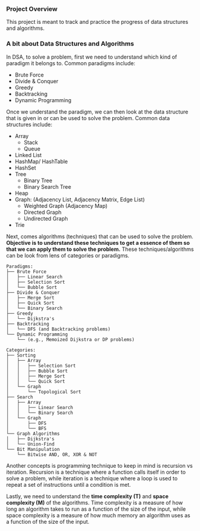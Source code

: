 ### Project Overview
This project is meant to track and practice the progress of data structures and algorithms. 

### A bit about Data Structures and Algorithms
In DSA, to solve a problem, first we need to understand which kind of paradigm it belongs to. Common paradigms include:

+ Brute Force
+ Divide & Conquer
+ Greedy
+ Backtracking
+ Dynamic Programming

Once we understand the paradigm, we can then look at the data structure that is given in or can be used to solve the problem. Common data structures include:

+ Array
    - Stack
    - Queue
+ Linked List
+ HashMap/ HashTable
+ HashSet
+ Tree
    - Binary Tree
    - Binary Search Tree
+ Heap
+ Graph: (Adjacency List, Adjacency Matrix, Edge List)
    - Weighted Graph (Adjacency Map)
    - Directed Graph
    - Undirected Graph
+ Trie

Next, comes algorithms (techniques) that can be used to solve the problem. **Objective is to understand these techniques to get a essence of them so that we can apply them to solve the problem.** 
These techniques/algorithms can be look from lens of categories or paradigms.
```
Paradigms:
├── Brute Force
│   ├── Linear Search
│   ├── Selection Sort
│   └── Bubble Sort
├── Divide & Conquer
│   ├── Merge Sort
│   ├── Quick Sort
│   └── Binary Search
├── Greedy
│   └── Dijkstra's
├── Backtracking
│   └── DFS (and Backtracking problems)
└── Dynamic Programming
    └── (e.g., Memoized Dijkstra or DP problems)

Categories:
├── Sorting
│   ├── Array
│   │   ├── Selection Sort
│   │   ├── Bubble Sort
│   │   ├── Merge Sort
│   │   └── Quick Sort
│   └── Graph
│       └── Topological Sort
├── Search
│   ├── Array
│   │   ├── Linear Search
│   │   └── Binary Search
│   └── Graph
│       ├── DFS
│       └── BFS
└── Graph Algorithms
│   ├── Dijkstra's
│   └── Union-Find
└── Bit Manipulation
    └── Bitwise AND, OR, XOR & NOT
```

Another concepts is programming technique to keep in mind is recursion vs iteration. Recursion is a technique where a function calls itself in order to solve a problem, while iteration is a technique where a loop is used to repeat a set of instructions until a condition is met. 

Lastly, we need to understand the **time complexity (T)** and **space complexity (M)** of the algorithms. Time complexity is a measure of how long an algorithm takes to run as a function of the size of the input, while space complexity is a measure of how much memory an algorithm uses as a function of the size of the input.


